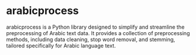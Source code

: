 # arabicprocess
arabicprocess is a Python library designed to simplify and streamline the preprocessing of Arabic text data. It provides a collection of preprocessing methods, including data cleaning, stop word removal, and stemming, tailored specifically for Arabic language text.
